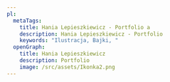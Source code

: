 ```yaml
---
pl:
  metaTags:
    title: Hania Lepieszkiewicz - Portfolio a
    description: Hania Lepieszkiewicz - Portfolio
    keywords: "Ilustracja, Bajki, "
  openGraph:
    title: Hania Lepieszkiewicz
    description: Portfolio
    image: /src/assets/Ikonka2.png
---
```

